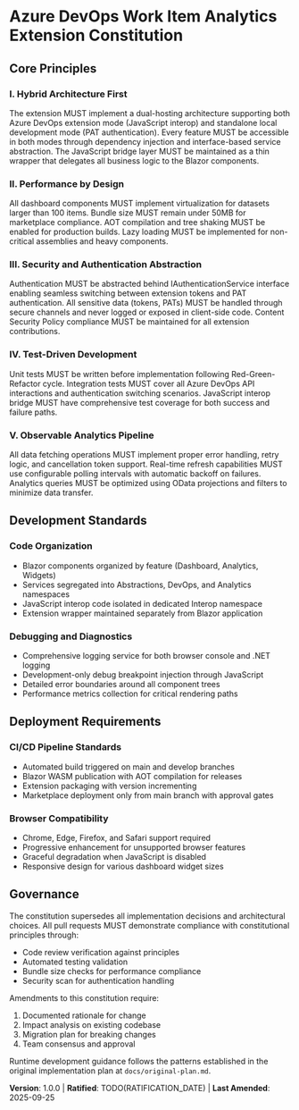 <!-- Sync Impact Report
Version change: 0.0.0 → 1.0.0
Modified principles: Initial constitution creation
Added sections: All sections (initial creation)
Removed sections: None
Templates requiring updates: ✅ All templates validated for initial version
Follow-up TODOs: RATIFICATION_DATE needs confirmation
-->

# Azure DevOps Work Item Analytics Extension Constitution

## Core Principles

### I. Hybrid Architecture First
The extension MUST implement a dual-hosting architecture supporting both Azure DevOps extension mode (JavaScript interop) and standalone local development mode (PAT authentication). Every feature MUST be accessible in both modes through dependency injection and interface-based service abstraction. The JavaScript bridge layer MUST be maintained as a thin wrapper that delegates all business logic to the Blazor components.

### II. Performance by Design
All dashboard components MUST implement virtualization for datasets larger than 100 items. Bundle size MUST remain under 50MB for marketplace compliance. AOT compilation and tree shaking MUST be enabled for production builds. Lazy loading MUST be implemented for non-critical assemblies and heavy components.

### III. Security and Authentication Abstraction
Authentication MUST be abstracted behind IAuthenticationService interface enabling seamless switching between extension tokens and PAT authentication. All sensitive data (tokens, PATs) MUST be handled through secure channels and never logged or exposed in client-side code. Content Security Policy compliance MUST be maintained for all extension contributions.

### IV. Test-Driven Development
Unit tests MUST be written before implementation following Red-Green-Refactor cycle. Integration tests MUST cover all Azure DevOps API interactions and authentication switching scenarios. JavaScript interop bridge MUST have comprehensive test coverage for both success and failure paths.

### V. Observable Analytics Pipeline
All data fetching operations MUST implement proper error handling, retry logic, and cancellation token support. Real-time refresh capabilities MUST use configurable polling intervals with automatic backoff on failures. Analytics queries MUST be optimized using OData projections and filters to minimize data transfer.

## Development Standards

### Code Organization
- Blazor components organized by feature (Dashboard, Analytics, Widgets)
- Services segregated into Abstractions, DevOps, and Analytics namespaces
- JavaScript interop code isolated in dedicated Interop namespace
- Extension wrapper maintained separately from Blazor application

### Debugging and Diagnostics
- Comprehensive logging service for both browser console and .NET logging
- Development-only debug breakpoint injection through JavaScript
- Detailed error boundaries around all component trees
- Performance metrics collection for critical rendering paths

## Deployment Requirements

### CI/CD Pipeline Standards
- Automated build triggered on main and develop branches
- Blazor WASM publication with AOT compilation for releases
- Extension packaging with version incrementing
- Marketplace deployment only from main branch with approval gates

### Browser Compatibility
- Chrome, Edge, Firefox, and Safari support required
- Progressive enhancement for unsupported browser features
- Graceful degradation when JavaScript is disabled
- Responsive design for various dashboard widget sizes

## Governance

The constitution supersedes all implementation decisions and architectural choices. All pull requests MUST demonstrate compliance with constitutional principles through:
- Code review verification against principles
- Automated testing validation
- Bundle size checks for performance compliance
- Security scan for authentication handling

Amendments to this constitution require:
1. Documented rationale for change
2. Impact analysis on existing codebase
3. Migration plan for breaking changes
4. Team consensus and approval

Runtime development guidance follows the patterns established in the original implementation plan at `docs/original-plan.md`.

**Version**: 1.0.0 | **Ratified**: TODO(RATIFICATION_DATE) | **Last Amended**: 2025-09-25